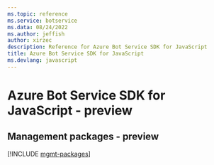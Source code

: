 ```yaml
---
ms.topic: reference
ms.service: botservice
ms.data: 08/24/2022
ms.author: jeffish
author: xirzec
description: Reference for Azure Bot Service SDK for JavaScript
title: Azure Bot Service SDK for JavaScript
ms.devlang: javascript
---
```

# Azure Bot Service SDK for JavaScript - preview

## Management packages - preview
[!INCLUDE [mgmt-packages](bot-service-mgmt-index.md)]